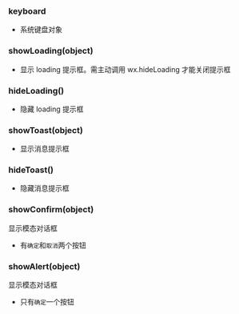 ### **keyboard**
- 系统键盘对象

### **showLoading(object)**
- 显示 loading 提示框。需主动调用 wx.hideLoading 才能关闭提示框

### **hideLoading()**
- 隐藏 loading 提示框

### **showToast(object)**
- 显示消息提示框

### **hideToast()**
- 隐藏消息提示框

### **showConfirm(object)**
显示模态对话框
- 有`确定`和`取消`两个按钮

### **showAlert(object)**
显示模态对话框
- 只有`确定`一个按钮
